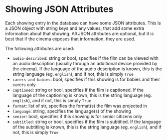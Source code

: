 # Showing JSON Attributes

Each showing entry in the database can have some JSON attributes. This is a JSON object with string keys and any values,
that add some extra information about that showing. All JSON attributes are optional, but it is best that if the cinema
exposes that information, they are used.

The following attributes are used:
- `audio-described`: string or bool, specifies if the film can be viewed with an audio description (usually through an
additional device provided by the cinema). If the language of the audio description is known, this is the string 
language (eg. `english`), and if not, this is simply `True`
- `carers-and-babies`: bool, specifies if this showing is for babies and their carers only
- `captioned`: string or bool, specifies if the film is captioned. If the language of the captioning is known, this is
the string language (eg. `english`), and if not, this is simply `True`
- `format`: list of str, specifies the format(s) the film was projected in
- `language`: string, specifies the language(s) of the showing
- `senior`: bool, specifies if this showing is for senior citizens only
- `subtitled`: string or bool, specifies if the film is subtitled. If the language of the subtitling is known, this is
the string language (eg. `english`), and if not, this is simply `True`

